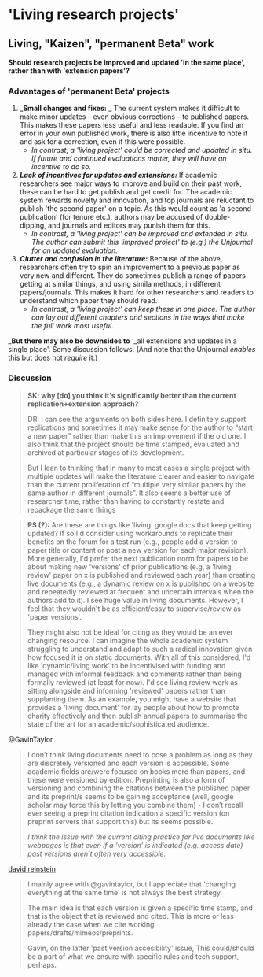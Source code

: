# 'Living research projects'

## Living, "Kaizen", "permanent Beta" work

**Should research projects be improved and updated 'in the same place', rather than with 'extension papers'?**   &#x20;

### **Advantages of 'permanent Beta' projects**

1. _**Small changes and fixes:**  _ The current system makes it difficult to make minor updates – even obvious corrections – to published papers.  This makes these papers less useful and less readable. If you find an error in your own published work, there is also little incentive to note it and ask for a correction, even if this were possible.&#x20;
   * &#x20;_In contrast, a 'living project' could be corrected and updated in situ. If future and continued evaluations matter, they will have an incentive to do so._
2. _**Lack of incentives for updates and extensions:**_ If academic researchers see major ways to improve and build on their past work, these can be hard to get publish and get credit for. The academic system rewards novelty and innovation, and top journals are reluctant to publish 'the second paper' on a topic. As this would count as 'a second publication' (for tenure etc.), authors may be accused of double-dipping, and journals and editors may punish them for this.&#x20;
   * &#x20;_In contrast, a 'living project' can be improved and extended in situ. The author can submit this 'improved project' to (e.g.) the Unjournal for an updated evaluation._
3. _**Clutter and confusion in the literature**_**:** Because of the above, researchers often try to spin an improvement to a previous paper as very new and different. They do sometimes publish a range of papers getting at similar things, and using simila methods, in different papers/journals. This makes it hard for other researchers and readers to understand which paper they should read.&#x20;
   * _In contrast, a 'living project' can keep these in one place. The author can lay out different chapters and sections in the ways that make the full work most useful._

_**But there may also be downsides to** '_all extensions and updates in a single place'. Some discussion follows. (And note that the Unjournal _enables_ this but does not _require_ it.)&#x20;

### Discussion

> **SK: why \[do] you think it's significantly better than the current replication+extension approach?**
>
>
>
> DR: I can see the arguments on both sides here. I definitely support replications and sometimes it may make sense for the author to “start a new paper” rather than make this an improvement if the old one. I also think that the project should be time stamped, evaluated and archived at particular stages of its development.
>
>
>
> But I lean to thinking that in many to most cases a single project with multiple updates will make the literature clearer and easier to navigate than the current proliferation of “multiple very similar papers by the same author in different journals”. It also seems a better use of researcher time, rather than having to constantly restate and repackage the same things

> **PS (?):** Are these are things like 'living' google docs that keep getting updated? If so I'd consider using workarounds to replicate their benefits on the forum for a test run (e.g., people add a version to paper title or content or post a new version for each major revision). More generally, I'd prefer the next publication norm for papers to be about making new 'versions' of prior publications (e.g, a 'living review' paper on x is published and reviewed each year) than creating live documents (e.g., a dynamic review on x is published on a website and repeatedly reviewed at frequent and uncertain intervals when the authors add to it). I see huge value in living documents. However, I feel that they wouldn't be as efficient/easy to supervise/review as 'paper versions'.
>
> They might also not be ideal for citing as they would be an ever changing resource. I can imagine the whole academic system struggling to understand and adapt to such a radical innovation given how focused it is on static documents. With all of this considered, I'd like 'dynamic/living work' to be incentivised with funding and managed with informal feedback and comments rather than being formally reviewed (at least for now). I'd see living review work as sitting alongside and informing 'reviewed' papers rather than supplanting them. As an example, you might have a website that provides a 'living document' for lay people about how to promote charity effectively and then publish annual papers to summarise the state of the art for an academic/sophisticated audience.

@GavinTaylor

> I don’t think living documents need to pose a problem as long as they are discretely versioned and each version is accessible. Some academic fields are/were focused on books more than papers, and these were versioned by edition. Preprinting is also a form of versioning and combining the citations between the published paper and its preprint/s seems to be gaining acceptance (well, google scholar may force this by letting you combine them) - I don’t recall ever seeing a preprint citation indication a specific version (on preprint servers that support this) but its seems possible.
>
> _I think the issue with the current citing practice for live documents like webpages is that even if a ‘version’ is indicated (e.g. access date) past versions aren’t often very accessible._

[david reinstein](https://app.gitbook.com/u/WrM9GjKWCyRyoIjCKt7f0ddJwCr1 "mention")

> I mainly agree with @gavintaylor, but I appreciate that 'changing everything at the same time' is not always the best strategy.
>
> The main idea is that each version is given a specific time stamp, and that is the object that is reviewed and cited. This is more or less already the case when we cite working papers/drafts/mimeos/preprints.
>
> Gavin, on the latter 'past version accesibility' issue, This could/should be a part of what we ensure with specific rules and tech support, perhaps.
